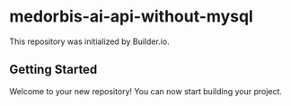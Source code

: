 # medorbis-ai-api-without-mysql

This repository was initialized by Builder.io.

## Getting Started

Welcome to your new repository! You can now start building your project.
